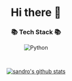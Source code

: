 <h1 align="center">Hi there 👋</h1>

<h3 align="center">📚 Tech Stack 📚</h3>
<p align="center">
  <img alt="Python" src="https://img.shields.io/badge/python-%2314354C.svg?&style=for-the-badge&logo=Python&logoColor=white"/>
<!--   
<img alt="Docker" src="https://img.shields.io/badge/Docker-2496ED?style=for-the-badge&logo=Docker&logoColor=white"/>
<img alt="Django" src="https://img.shields.io/badge/Django-092E20?style=for-the-badge&logo=Django&logoColor=white"/> 
-->
</p>

&nbsp;

<div align="center">
  
  [![sandro's github stats](https://github-readme-stats.vercel.app/api?username=sandropark&theme=react&show_icons=true&hide=contribs,prs&cache_seconds=1800)](https://github.com/sandropark)
  
</div>


  
  


  


